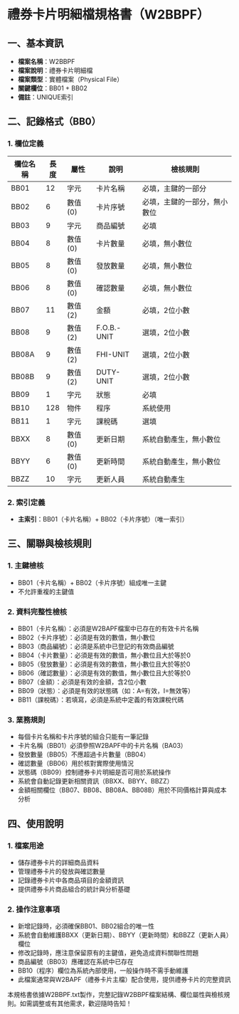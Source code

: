 # 禮券卡片明細檔規格書（W2BBPF）

## 一、基本資訊
- **檔案名稱**：W2BBPF
- **檔案說明**：禮券卡片明細檔
- **檔案類型**：實體檔案（Physical File）
- **關鍵欄位**：BB01 + BB02
- **備註**：UNIQUE索引

## 二、記錄格式（BB0）

### 1. 欄位定義
| 欄位名稱 | 長度 | 屬性 | 說明 | 檢核規則 |
|----------|------|------|------|----------|
| BB01     | 12   | 字元 | 卡片名稱 | 必填，主鍵的一部分 |
| BB02     | 6    | 數值(0) | 卡片序號 | 必填，主鍵的一部分，無小數位 |
| BB03     | 9    | 字元 | 商品編號 | 必填 |
| BB04     | 8    | 數值(0) | 卡片數量 | 必填，無小數位 |
| BB05     | 8    | 數值(0) | 發放數量 | 必填，無小數位 |
| BB06     | 8    | 數值(0) | 確認數量 | 必填，無小數位 |
| BB07     | 11   | 數值(2) | 金額 | 必填，2位小數 |
| BB08     | 9    | 數值(2) | F.O.B.-UNIT | 選填，2位小數 |
| BB08A    | 9    | 數值(2) | FHI-UNIT | 選填，2位小數 |
| BB08B    | 9    | 數值(2) | DUTY-UNIT | 選填，2位小數 |
| BB09     | 1    | 字元 | 狀態 | 必填 |
| BB10     | 128  | 物件 | 程序 | 系統使用 |
| BB11     | 1    | 字元 | 課稅碼 | 選填 |
| BBXX     | 8    | 數值(0) | 更新日期 | 系統自動產生，無小數位 |
| BBYY     | 6    | 數值(0) | 更新時間 | 系統自動產生，無小數位 |
| BBZZ     | 10   | 字元 | 更新人員 | 系統自動產生 |

### 2. 索引定義
- **主索引**：BB01（卡片名稱）+ BB02（卡片序號）（唯一索引）

## 三、關聯與檢核規則

### 1. 主鍵檢核
- BB01（卡片名稱）+ BB02（卡片序號）組成唯一主鍵
- 不允許重複的主鍵值

### 2. 資料完整性檢核
- BB01（卡片名稱）：必須是W2BAPF檔案中已存在的有效卡片名稱
- BB02（卡片序號）：必須是有效的數值，無小數位
- BB03（商品編號）：必須是系統中已登記的有效商品編號
- BB04（卡片數量）：必須是有效的數值，無小數位且大於等於0
- BB05（發放數量）：必須是有效的數值，無小數位且大於等於0
- BB06（確認數量）：必須是有效的數值，無小數位且大於等於0
- BB07（金額）：必須是有效的金額，含2位小數
- BB09（狀態）：必須是有效的狀態碼（如：A=有效，I=無效等）
- BB11（課稅碼）：若填寫，必須是系統中定義的有效課稅代碼

### 3. 業務規則
- 每個卡片名稱和卡片序號的組合只能有一筆記錄
- 卡片名稱（BB01）必須參照W2BAPF中的卡片名稱（BA03）
- 發放數量（BB05）不應超過卡片數量（BB04）
- 確認數量（BB06）用於核對實際使用情況
- 狀態碼（BB09）控制禮券卡片明細是否可用於系統操作
- 系統會自動記錄更新相關資訊（BBXX、BBYY、BBZZ）
- 金額相關欄位（BB07、BB08、BB08A、BB08B）用於不同價格計算與成本分析

## 四、使用說明

### 1. 檔案用途
- 儲存禮券卡片的詳細商品資料
- 管理禮券卡片的發放與確認數量
- 記錄禮券卡片中各商品項目的金額資訊
- 提供禮券卡片商品組合的統計與分析基礎

### 2. 操作注意事項
- 新增記錄時，必須確保BB01、BB02組合的唯一性
- 系統會自動維護BBXX（更新日期）、BBYY（更新時間）和BBZZ（更新人員）欄位
- 修改記錄時，應注意保留原有的主鍵值，避免造成資料關聯性問題
- 商品編號（BB03）應確認在系統中已存在
- BB10（程序）欄位為系統內部使用，一般操作時不需手動維護
- 此檔案通常與W2BAPF（禮券卡片主檔）配合使用，提供禮券卡片的完整資訊

本規格書依據W2BBPF.txt製作，完整記錄W2BBPF檔案結構、欄位屬性與檢核規則。如需調整或有其他需求，歡迎隨時告知！ 